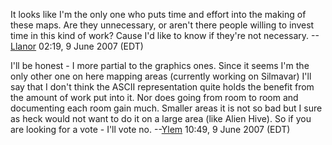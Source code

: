It looks like I'm the only one who puts time and effort into the making
of these maps. Are they unnecessary, or aren't there people willing to
invest time in this kind of work? Cause I'd like to know if they're not
necessary. --[Llanor](User:MooNFisH "wikilink") 02:19, 9 June 2007 (EDT)

I'll be honest - I more partial to the graphics ones. Since it seems I'm
the only other one on here mapping areas (currently working on Silmavar)
I'll say that I don't think the ASCII representation quite holds the
benefit from the amount of work put into it. Nor does going from room to
room and documenting each room gain much. Smaller areas it is not so bad
but I sure as heck would not want to do it on a large area (like Alien
Hive). So if you are looking for a vote - I'll vote no.
--[Ylem](User:Ylem "wikilink") 10:49, 9 June 2007 (EDT)
